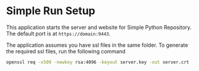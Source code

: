 Simple Run Setup
================

This application starts the server and website for Simple Python 
Repository. The default port is at `https://domain:9443`.

The application assumes you have ssl files in the same folder. 
To generate the required ssl files, run the following command

```bash
openssl req -x509 -newkey rsa:4096 -keyout server.key -out server.crt -nodes -days 365
```
